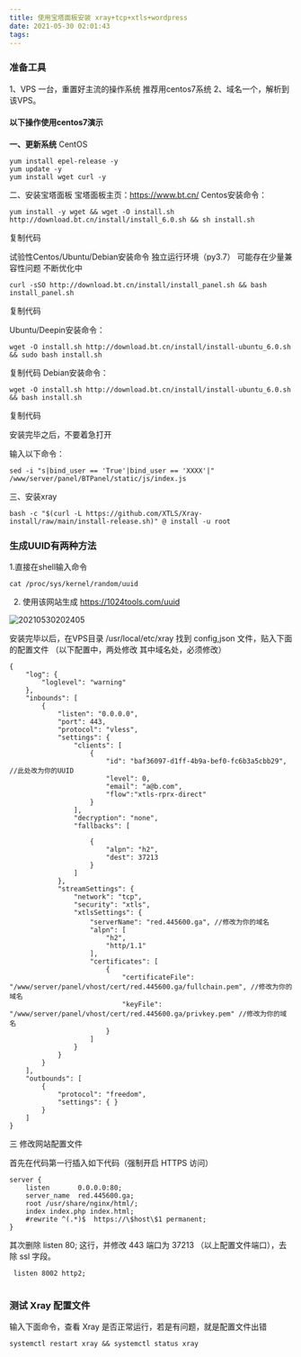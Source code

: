 ```yaml
---
title: 使用宝塔面板安装 xray+tcp+xtls+wordpress
date: 2021-05-30 02:01:43
tags:
---
```


### 准备工具

1、VPS 一台，重置好主流的操作系统
推荐用centos7系统
2、域名一个，解析到该VPS。

#### 以下操作使用centos7演示

**一、更新系统**
CentOS
```
yum install epel-release -y
yum update -y
yum install wget curl -y
```
二、安装宝塔面板
宝塔面板主页：https://www.bt.cn/
Centos安装命令：
```
yum install -y wget && wget -O install.sh http://download.bt.cn/install/install_6.0.sh && sh install.sh
```
复制代码

试验性Centos/Ubuntu/Debian安装命令 独立运行环境（py3.7） 可能存在少量兼容性问题 不断优化中  
```
curl -sSO http://download.bt.cn/install/install_panel.sh && bash install_panel.sh
```
复制代码

Ubuntu/Deepin安装命令：
```
wget -O install.sh http://download.bt.cn/install/install-ubuntu_6.0.sh && sudo bash install.sh
```
复制代码
Debian安装命令：
```
wget -O install.sh http://download.bt.cn/install/install-ubuntu_6.0.sh && bash install.sh
```
复制代码

安装完毕之后，不要着急打开

输入以下命令：
```
sed -i "s|bind_user == 'True'|bind_user == 'XXXX'|" /www/server/panel/BTPanel/static/js/index.js
```




三、安装xray

```
bash -c "$(curl -L https://github.com/XTLS/Xray-install/raw/main/install-release.sh)" @ install -u root

```
### 生成UUID有两种方法

1.直接在shell输入命令
```
cat /proc/sys/kernel/random/uuid 
```
2. 使用该网站生成  https://1024tools.com/uuid


![20210530202405](https://cdn.jsdelivr.net/gh/jth445600/picgo@master/img/20210530202405.png)


安装完毕以后，在VPS目录 /usr/local/etc/xray 找到 config,json 文件，贴入下面的配置文件
（以下配置中，两处修改 其中域名处，必须修改）

```
{
    "log": {
        "loglevel": "warning"
    }, 
    "inbounds": [
        {
            "listen": "0.0.0.0", 
            "port": 443, 
            "protocol": "vless", 
            "settings": {
                "clients": [
                    {
                        "id": "baf36097-d1ff-4b9a-bef0-fc6b3a5cbb29", //此处改为你的UUID
                        "level": 0, 
                        "email": "a@b.com",
                        "flow":"xtls-rprx-direct"
                    }
                ], 
                "decryption": "none", 
                "fallbacks": [
                    
                    {
                        "alpn": "h2", 
                        "dest": 37213
                    }
                ]
            }, 
            "streamSettings": {
                "network": "tcp", 
                "security": "xtls", 
                "xtlsSettings": {
                    "serverName": "red.445600.ga", //修改为你的域名
                    "alpn": [
                        "h2", 
                        "http/1.1"
                    ], 
                    "certificates": [
                        {
                            "certificateFile": "/www/server/panel/vhost/cert/red.445600.ga/fullchain.pem", //修改为你的域名
                            "keyFile": "/www/server/panel/vhost/cert/red.445600.ga/privkey.pem" //修改为你的域名
                        }
                    ]
                }
            }
        }
    ], 
    "outbounds": [
        {
            "protocol": "freedom", 
            "settings": { }
        }
    ]
}
```

三 修改网站配置文件

首先在代码第一行插入如下代码（强制开启 HTTPS 访问）
```
server { 
    listen       0.0.0.0:80;
    server_name  red.445600.ga;
    root /usr/share/nginx/html/;
    index index.php index.html;
    #rewrite ^(.*)$  https://\$host\$1 permanent; 
}

```
其次删除 listen 80; 这行，并修改 443 端口为 37213 （以上配置文件端口），去除 ssl 字段。
```
 listen 8002 http2;
 
```
### 测试 Xray 配置文件
输入下面命令，查看 Xray 是否正常运行，若是有问题，就是配置文件出错
```
systemctl restart xray && systemctl status xray
```
























